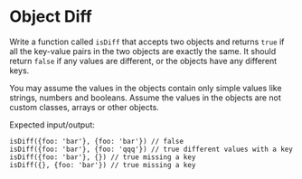 # Object Diff
Write a function called `isDiff` that accepts two objects and returns
`true` if all the key-value pairs in the two objects are exactly the
same. It should return `false` if any values are different, or the objects
have any different keys.

You may assume the values in the objects contain only simple values like
strings, numbers and booleans. Assume the values in the objects are not
custom classes, arrays or other objects.

Expected input/output:

```
isDiff({foo: 'bar'}, {foo: 'bar'}) // false
isDiff({foo: 'bar'}, {foo: 'qqq'}) // true different values with a key
isDiff({foo: 'bar'}, {}) // true missing a key
isDiff({}, {foo: 'bar'}) // true missing a key
```

